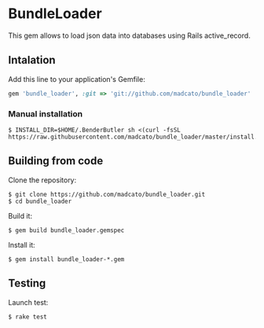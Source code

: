 # BundleLoader

This gem allows to load json data into databases using Rails active_record.

## Intalation 

Add this line to your application's Gemfile:

```ruby
gem 'bundle_loader', :git => 'git://github.com/madcato/bundle_loader'
```

### Manual installation

    $ INSTALL_DIR=$HOME/.BenderButler sh <(curl -fsSL https://raw.githubusercontent.com/madcato/bundle_loader/master/install.sh)

## Building from code

Clone the repository:

    $ git clone https://github.com/madcato/bundle_loader.git
    $ cd bundle_loader

Build it:

    $ gem build bundle_loader.gemspec

Install it:

    $ gem install bundle_loader-*.gem

## Testing

Launch test:

    $ rake test
